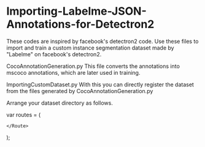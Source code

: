 # Importing-Labelme-JSON-Annotations-for-Detectron2

These codes are inspired by facebook's detectron2 code.
Use these files to import and train a custom instance segmentation dataset made by "Labelme" on facebook's detectron2.

CocoAnnotationGeneration.py
  This file converts the annotations into mscoco annotations, which are later used in training.
  
ImportingCustomDataset.py
  With this you can directly register the dataset from the files generated by CocoAnnotationGeneration.py
  
  
Arrange your dataset directory as follows.

var routes = (
  <Route name="Dataset">
    <Route name="Admin">
     <Route name="Train"/>

    </Route>
);
